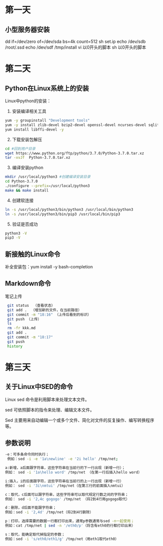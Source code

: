 # 第一天
## 小型服务器安装
dd if=/dev/zero of=/dev/sda bs=4k count=512 
              sh set.ip
              echo /dev/sdb /root/.ssd
              echo /dev/sdf /tmp/install
              vi 以0开头的脚本
              sh 以0开头的脚本
# 第二天
## Python在Linux系统上的安装
Linux中python的安装：
1. 安装编译相关工具
```bash
yum -y groupinstall "Development tools"
yum -y install zlib-devel bzip2-devel openssl-devel ncurses-devel sqlite-devel readline-devel tk-devel gdbm-devel db4-devel libpcap-devel xz-devel
yum install libffi-devel -y
```

2. 下载安装包解压
```bash
cd #回到用户目录
wget https://www.python.org/ftp/python/3.7.0/Python-3.7.0.tar.xz
tar -xvJf  Python-3.7.0.tar.xz
```

3. 编译安装python
```bash
mkdir /usr/local/python3 #创建编译安装目录
cd Python-3.7.0
./configure --prefix=/usr/local/python3
make && make install
```
4. 创建软连接
```bash
ln -s /usr/local/python3/bin/python3 /usr/local/bin/python3
ln -s /usr/local/python3/bin/pip3 /usr/local/bin/pip3
```


5. 验证是否成功
```bash
python3 -V
pip3 -V
```
## 新接触的Linux命令
补全安装包：yum install -y bash-completion






## Markdown命令
笔记上传

```bash
 git status  （查看状态）
 git add .  （增加新的文件，在当前路径）
 git commit -m "18:16" （上传后看到的标识）
 git push （上传）
 ls  
 rm -fr kkk.md
 git add .
 git commit -m "18:17"
 git push
 history
```

# 第三天
## 关于Linux中SED的命令
Linux sed 命令是利用脚本来处理文本文件。

sed 可依照脚本的指令来处理、编辑文本文件。

Sed 主要用来自动编辑一个或多个文件、简化对文件的反复操作、编写转换程序等。
## 参数说明
```bash
-e：可多条命令同时执行；
 例如：sed -i -e '1a\newline' -e '2i hello' /tmp/net;

a:新增，a后面跟字符串，这些字符串在当前行的下一行出现（新增一行）；
例如： sed -i '1a\hello word' /tmp/net （在第一行后插入hello word）

i:插入，i的后面跟字符，这些字符串在当前行的上一行出现（新增一行）
例如： sed -i '3i\nmtui' /tmp/net（在第三行的前面插入nmtui）

c：取代，c后面可以跟字符串，这些字符串可以取代规定行数之间的字符串；
例如： sed -i '2,4c gogogo' /tmp/net （将2到4行用gogogo取代）

d：删除，d后面不能跟字符串；
例如：sed -i '2,4d' /tmp/net（将2到4行删除）

p：打印，选择需要的数据一行都打印出来，通常p参数通常与sed -n一起使用；
例如：cat /tmp/net | sed -n '/eth0/p'（将含有eth0的行都打印出来）

s：取代，能确定取代掉指定的参数；
例如：sed -i 's/eth0/eth1/g' /tmp/net（用eth1取代eth0）
```